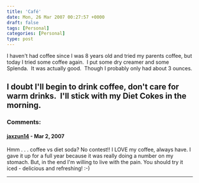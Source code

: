 ```yaml
---
title: 'Café'
date: Mon, 26 Mar 2007 00:27:57 +0000
draft: false
tags: [Personal]
categories: [Personal]
type: post
---
```


I haven't had coffee since I was 8 years old and tried my parents coffee, but today I tried some coffee again.  I put some dry creamer and some Splenda.  It was actually good.  Though I probably only had about 3 ounces.

I doubt I'll begin to drink coffee, don't care for warm drinks.  I'll stick with my Diet Cokes in the morning.
---
### Comments:
#### [jaxzun14](http://jaxzun14.wordpress.com/ "jacquie.moreno@gmail.com") - <time datetime="2007-03-27 11:46:18">Mar 2, 2007</time>

Hmm . . . coffee vs diet soda? No contest!! I LOVE my coffee, always have. I gave it up for a full year because it was really doing a number on my stomach. But, in the end I'm willing to live with the pain. You should try it iced - delicious and refreshing! :-)
<hr />

